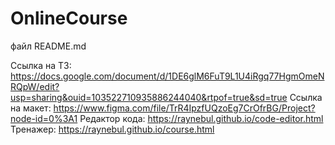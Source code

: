 # OnlineCourse

файл README.md

Ссылка на ТЗ: https://docs.google.com/document/d/1DE6glM6FuT9L1U4iRgq77HgmOmeNRQpW/edit?usp=sharing&ouid=103522710935886244040&rtpof=true&sd=true
Ссылка на макет: https://www.figma.com/file/TrR4IpzfUQzoEg7CrOfrBG/Project?node-id=0%3A1
Редактор кода: https://raynebul.github.io/code-editor.html
Тренажер: https://raynebul.github.io/course.html
